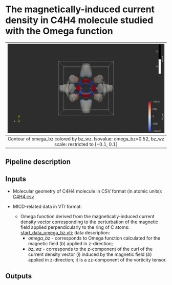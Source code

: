 # The magnetically-induced current density in C4H4 molecule studied with the Omega function

| ![Omega_bz.png](screenshots/C4H4_MICD/Omega_bz.png) |
|:--:|
| Contour of omega_bz colored by bz_wz. Isovalue: omega_bz=0.52, bz_wz scale: restricted to [-0.1, 0.1]|

## Pipeline description


## Inputs

* Molecular geometry of C4H4 molecule in CSV format (in atomic units): [C4H4.csv](https://github.com/tda-qchem/tda-qchem-explorations/blob/main/data/C4H4_MICD/C4H4.csv)

* MICD-related data in VTI format:

    * Omega function derived from the magnetically-induced current density vector corresponding to the perturbation of the magnetic field applied perpendicularly to the ring of C atoms: [start_data_omega_bz.vti](https://github.com/tda-qchem/tda-qchem-explorations/blob/main/data/C4H4_MICD/vti/start_data_omega_bz.vti); data description:
        * *omega_bz* - corresponds to Omega function calculated for the magnetic field (*b*) applied in z-direction;
        * *bz_wz* - corresponds to the z-component of the curl of the current density vector (*j*) induced by the magnetic field (*b*) applied in z-direction; it is a zz-component of the vorticity tensor.

## Outputs

